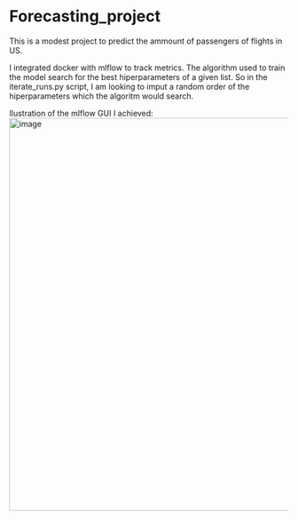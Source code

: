 # Forecasting_project

This is a modest project to predict the ammount of passengers of flights in US.

I integrated docker with mlflow to track metrics. The algorithm used to train the model search for the best hiperparameters of a given list. So in the iterate_runs.py script, I am looking to imput a random order of the hiperparameters which the algoritm would search.

Ilustration of the mlflow GUI I achieved:  
<img width="707" alt="image" src="https://github.com/Ana1890/Forecasting_project/assets/67620315/0c44fcd5-5f5e-49f9-8b5e-baa95195c320">
